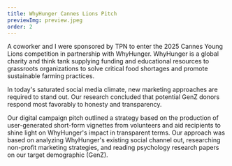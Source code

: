 ```yaml
---
title: WhyHunger Cannes Lions Pitch 
previewImg: preview.jpeg
order: 2
---
```


A coworker and I were sponsored by TPN to enter the 2025 Cannes Young Lions competition in partnership with WhyHunger. WhyHunger is a global charity and think tank supplying funding and educational resources to grassroots organizations to solve critical food shortages and promote sustainable farming practices. 

In today's saturated social media climate, new marketing approaches are required to stand out. Our research concluded that potential GenZ donors respond most favorably to honesty and transparency.  

Our digital campaign pitch outlined a strategy based on the production of user-generated short-form vignettes from volunteers and aid recipients to shine light on WhyHunger's impact in transparent terms. Our approach was based on analyzing WhyHunger's existing social channel out, researching non-profit marketing strategies, and reading psychology research papers on our target demographic (GenZ). 